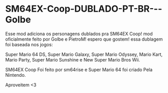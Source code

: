 # SM64EX-Coop-DUBLADO-PT-BR---Golbe
Esse mod adiciona os personagens dublados pra SM64EX Coop! mod oficialmente feito por Golbe e PietroM! espero que gostem! 
essa dublagem foi baseada nos jogos: 

Super Mario 64 DS,  Super Mario Galaxy,  Super Mario Odyssey,  Mario Kart,  Mario Party,  Super Mario Sunshine e New Super Mario Bros Wii.

SM64EX Coop Foi feito por sm64rise e Super Mario 64 foi criado Pela Nintendo.

Aproveitem <3
